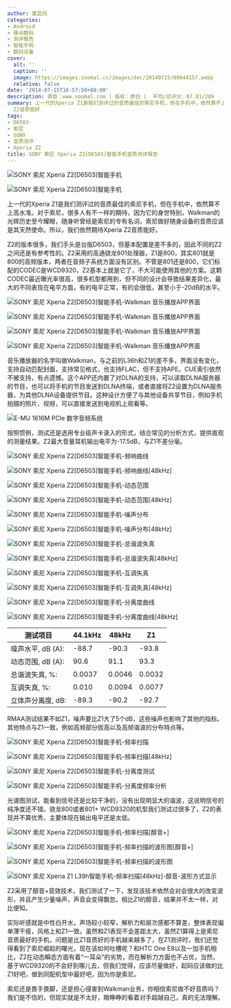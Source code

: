 ```yaml
---
author: 夏昆冈
categories:
- Android
- 移动数码
- 测评报告
- 智能手机
- 数码设备
cover:
  alt: ''
  caption: ''
  image: https://images.soomal.cc/images/doc/20140715/00044157.webp
  relative: false
date: '2014-07-15T16:57:50+08:00'
description: 源自：www.soomal.com | 版权：原创 |  平均/总评分：07.81/289
summary: 上一代的Xperia Z1是我们测评过的音质最佳的索尼手机，但在手机中，依然算不上高水准。对于索尼，很多人有不一样的期待，因为它的身世特别，Walkman的光辉历史至今耀眼，随身听曾经是索尼的专有名词，索尼做好随身设备的音质应该是其天然使命。所以，我们依然期待Xperia
  Z2音质能好
tags:
- D6503
- 索尼
- SONY
- 音质测评
- Xperia Z2
title: SONY 索尼 Xperia Z2[D6503]智能手机音质测评报告
---
```


![SONY 索尼 Xperia Z2[D6503]智能手机](https://images.soomal.cc/images/doc/20140706/00043887_01.webp)



![SONY 索尼 Xperia Z2[D6503]智能手机](https://images.soomal.cc/images/doc/20140706/00043888_01.webp)



上一代的Xperia Z1是我们测评过的音质最佳的索尼手机，但在手机中，依然算不上高水准。对于索尼，很多人有不一样的期待，因为它的身世特别，Walkman的光辉历史至今耀眼，随身听曾经是索尼的专有名词，索尼做好随身设备的音质应该是其天然使命。所以，我们依然期待Xperia Z2音质能好。



Z2的版本很多，我们手头是台版D6503，但基本配置是差不多的，因此不同的Z2之间还是有参考性的。Z2采用的高通骁龙801处理器，Z1是800，其实801就是800的高频版本，两者在音频子系统方面没有区别。不管是801还是800，它们标配的CODEC是WCD9320，Z2基本上就是它了，不大可能使用其他的方案。这颗CODEC最近曝光率很高，很多机型都用到，但不同的设计会导致结果差异化，最大的不同表现在电平方面，有的电平正常，有的会很低，甚至小于-20dB的水平。



![SONY 索尼 Xperia Z2[D6503]智能手机-Walkman 音乐播放APP界面](https://images.soomal.cc/images/doc/20140714/00044072_01.webp)



![SONY 索尼 Xperia Z2[D6503]智能手机-Walkman 音乐播放APP界面](https://images.soomal.cc/images/doc/20140714/00044073_01.webp)



![SONY 索尼 Xperia Z2[D6503]智能手机-Walkman 音乐播放APP界面](https://images.soomal.cc/images/doc/20140714/00044074_01.webp)



![SONY 索尼 Xperia Z2[D6503]智能手机-Walkman 音乐播放APP界面](https://images.soomal.cc/images/doc/20140714/00044075_01.webp)



音乐播放器的名字叫做Walkman，与之前的L36h和Z1的差不多，界面没有变化，支持自动匹配封面，支持常见格式，也支持FLAC，但不支持APE。CUE索引依然不被支持，有点遗憾。这个APP还内置了对DLNA的支持，可以读取DLNA服务器的节目，也可以将手机的节目发送到DLNA终端，或者直接将Z2设置为DLNA服务器，为其他DLNA设备提供节目。这种设计方便了与其他设备共享节目，例如手机拍摄的照片、视频，可以直接发送到电视机上观看等。



![E-MU 1616M PCIe 数字音频系统](https://images.soomal.cc/images/doc/20101204/00008507.webp)



按照惯例，测试还是选用专业级声卡录入的形式，结合常见的分析方式，提供直观的测量结果。Z2最大音量耳机输出电平为-17.5dB，与Z1不差分毫。



![SONY 索尼 Xperia Z2[D6503]智能手机-频响曲线](https://images.soomal.cc/images/doc/20140714/00044076_01.webp)



![SONY 索尼 Xperia Z2[D6503]智能手机-频响曲线[48kHz]](https://images.soomal.cc/images/doc/20140714/00044077_01.webp)



![SONY 索尼 Xperia Z2[D6503]智能手机-动态范围](https://images.soomal.cc/images/doc/20140714/00044078_01.webp)



![SONY 索尼 Xperia Z2[D6503]智能手机-动态范围[48kHz]](https://images.soomal.cc/images/doc/20140714/00044079_01.webp)



![SONY 索尼 Xperia Z2[D6503]智能手机-噪声分布](https://images.soomal.cc/images/doc/20140714/00044080_01.webp)



![SONY 索尼 Xperia Z2[D6503]智能手机-噪声分布[48kHz]](https://images.soomal.cc/images/doc/20140714/00044081_01.webp)



![SONY 索尼 Xperia Z2[D6503]智能手机-总谐波失真](https://images.soomal.cc/images/doc/20140714/00044082_01.webp)



![SONY 索尼 Xperia Z2[D6503]智能手机-总谐波失真[48kHz]](https://images.soomal.cc/images/doc/20140714/00044083_01.webp)



![SONY 索尼 Xperia Z2[D6503]智能手机-互调失真](https://images.soomal.cc/images/doc/20140714/00044084_01.webp)



![SONY 索尼 Xperia Z2[D6503]智能手机-互调失真[48kHz]](https://images.soomal.cc/images/doc/20140714/00044085_01.webp)



![SONY 索尼 Xperia Z2[D6503]智能手机-分离度曲线](https://images.soomal.cc/images/doc/20140714/00044086_01.webp)



![SONY 索尼 Xperia Z2[D6503]智能手机-分离度曲线[48kHz]](https://images.soomal.cc/images/doc/20140714/00044087_01.webp)



| 测试项目 | 44.1kHz | 48kHz | Z1 |
| --- | --- | --- | --- |
| 噪声水平, dB (A): | -88.7 | -90.3 | -93.8 |
| 动态范围, dB (A): | 90.6 | 91.1 | 93.3 |
| 总谐波失真, %: | 0.0037 | 0.0046 | 0.0032 |
| 互调失真, %: | 0.010 | 0.0094 | 0.0077 |
| 立体声分离度, dB: | -89.3 | -90.2 | -92.7 |



RMAA测试结果不如Z1，噪声要比Z1大了5个dB，这些噪声也影响了其他的指标。其他特点与Z1一致，例如高频部分拔高以及高频谐波的分布特点等。



![SONY 索尼 Xperia Z2[D6503]智能手机-频率扫描](https://images.soomal.cc/images/doc/20140714/00044088_01.webp)



![SONY 索尼 Xperia Z2[D6503]智能手机-频率扫描[48kHz]](https://images.soomal.cc/images/doc/20140714/00044089_01.webp)



![SONY 索尼 Xperia Z2[D6503]智能手机-分离度测试](https://images.soomal.cc/images/doc/20140714/00044090_01.webp)



![SONY 索尼 Xperia Z2[D6503]智能手机-分离度频率分析](https://images.soomal.cc/images/doc/20140714/00044091_01.webp)



光谱图测试，能看到信号还是比较干净的，没有出现明显大的谐波，这说明信号的纯净度还不错。骁龙800或者801+ WCD9320的机型我们测试过很多了，Z2的表现并不算优秀，主要体现在输出电平还是太低。



![SONY 索尼 Xperia Z2[D6503]智能手机-频率扫描[醇音+]](https://images.soomal.cc/images/doc/20140715/00044154_01.webp)



![SONY 索尼 Xperia Z2[D6503]智能手机-频率扫描的波形图[醇音+]](https://images.soomal.cc/images/doc/20140715/00044155_01.webp)



![SONY 索尼 Xperia Z2[D6503]智能手机-频率扫描的波形图](https://images.soomal.cc/images/doc/20140715/00044156_01.webp)



![SONY 索尼 Xperia Z1 L39h智能手机-频率扫描[48kHz]-醇音-波形方式显示](https://images.soomal.cc/images/doc/20131116/00037444_01.webp)



Z2采用了醇音+音效技术，我们测试了一下，发现该技术依然会对会很大的改变波形，并且产生少量噪声，声音会变得飘忽。相比Z1的醇音，结果并不太一样，对比便知。

实际听感就是中性白开水，声场较小较窄，解析力和层次感都不算差，整体表现偏单薄干瘦，风格上和Z1一致。虽然和Z1表现不会差距太大，虽然Z1算得上是索尼音质最好的手机，问题是比Z1音质好的手机越来越多了，在Z1测评时，我们还觉得看到了索尼崛起的曙光，现在该如何吐槽呢？和HTC One E8以及一加手机相比，Z2在动态瞬态方面有着“一耳朵”的劣势，而在解析力方面也不占优，当然，基于WCD9320的不会好到哪儿去，但我们觉得，应该尽量做好，起码应该做的比Z1好吧，做到同配机型中最好吧，因为你是索尼。

索尼还是畏手畏脚，还是担心侵害到Walkman业务，你相信索尼做不好音质吗？我们是不信的，但现实就是不太好，眼睁睁的看着对手超越自己，真的无法理解。